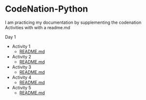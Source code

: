 # CodeNation-Python

I am practicing my documentation by supplementing the codenation Activities with with a readme.md

Day 1

- Activity 1
  - [README.md](./Activity%201/README.md)
- Activity 2
  - [README.md](./Activity%202/README.md)
- Activity 3
  - [README.md](./Activity%203/README.md)
- Activity 4
  - [README.md](./Activity%204/README.md)
- Activity 5
  - [README.md](./Activity%205/README.md)
